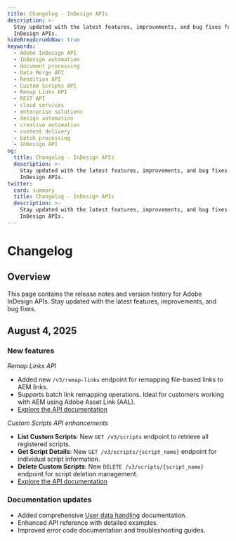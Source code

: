 ```yaml
---
title: Changelog - InDesign APIs
description: >-
  Stay updated with the latest features, improvements, and bug fixes for Adobe
  InDesign APIs.
hideBreadcrumbNav: true
keywords:
  - Adobe InDesign API
  - InDesign automation
  - document processing
  - Data Merge API
  - Rendition API
  - Custom Scripts API
  - Remap Links API
  - REST API
  - cloud services
  - enterprise solutions
  - design automation
  - creative automation
  - content delivery
  - batch processing
  - InDesign API
og:
  title: Changelog - InDesign APIs
  description: >-
    Stay updated with the latest features, improvements, and bug fixes for Adobe
    InDesign APIs.
twitter:
  card: summary
  title: Changelog - InDesign APIs
  description: >-
    Stay updated with the latest features, improvements, and bug fixes for Adobe
    InDesign APIs.
---
```


# Changelog

## Overview

This page contains the release notes and version history for Adobe InDesign APIs. Stay updated with the latest features, improvements, and bug fixes.

## August 4, 2025

### New features

*Remap Links API*

- Added new `/v3/remap-links` endpoint for remapping file-based links to AEM links.
- Supports batch link remapping operations. Ideal for customers working with AEM using Adobe Asset Link (AAL).
- [Explore the API documentation][1]

*Custom Scripts API enhancements*

- **List Custom Scripts**: New `GET /v3/scripts` endpoint to retrieve all registered scripts.
- **Get Script Details**: New `GET /v3/scripts/{script_name}` endpoint for individual script information.
- **Delete Custom Scripts**: New `DELETE /v3/scripts/{script_name}` endpoint for script deletion management.
- [Explore the API documentation][2]

### Documentation updates

- Added comprehensive [User data handling][3] documentation.
- Enhanced API reference with detailed examples.
- Improved error code documentation and troubleshooting guides.

<!-- Links -->
[1]: ../api/remaplinks.md
[2]: ../api/scripts.md
[3]: ../help/usage_notes/index.md#user-data-handling
